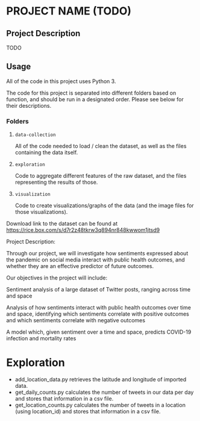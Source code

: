 # PROJECT NAME (TODO)

## Project Description
TODO

## Usage
All of the code in this project uses Python 3.

The code for this project is separated into different folders based on function, and should be run in a designated order. Please see below for their descriptions.

### Folders
1. `data-collection`
    <p>
    All of the code needed to load / clean the dataset, as well as the files containing the data itself.
    </p>
2. `exploration`
    <p>
    Code to aggregate different features of the raw dataset, and the files representing the results of those.
    </p>
3. `visualization`
    <p>
    Code to create visualizations/graphs of the data (and the image files for those visualizations).
    </p>

Download link to the dataset can be found at https://rice.box.com/s/d7r2z48tkrw3q894nr848kwwom1jtsd9

Project Description:

Through our project, we will investigate how sentiments expressed about the pandemic on social media interact with public health outcomes, and whether they are an effective predictor of future outcomes.

Our objectives in the project will include:

Sentiment analysis of a large dataset of Twitter posts, ranging across time and space

Analysis of how sentiments interact with public health outcomes over time and space, identifying which sentiments correlate with positive outcomes and which sentiments correlate with negative outcomes

A model which, given sentiment over a time and space, predicts COVID-19 infection and mortality rates

# Exploration

- add_location_data.py retrieves the latitude and longitude of imported data.
- get_daily_counts.py calculates the number of tweets in our data per day and stores that information in a csv file.
- get_location_counts.py calculates the number of tweets in a location (using location_id) and stores that information in a csv file.
